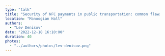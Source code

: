 ```yaml
---
type: "talk"
title: "Security of NFC payments in public transportation: common flaws, system design mistakes and how to avoid them."
location: "Manoogian Hall"
authors:
  - "Lev Denisov"
date: "2022-12-18 16:10:00"
duration: 40
photos:
  - "../authors/photos/lev-denisov.png"
---
```

